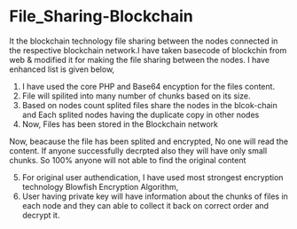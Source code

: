 # File_Sharing-Blockchain
It the blockchain technology file sharing between the nodes connected in the respective blockchain network.I have taken basecode of blockchin from web & modified it for making the file sharing between the nodes. I have enhanced list is given below,

1. I have used the core PHP and Base64 encyption for the files content.
2. File will spilited into many number of chunks based on its size.
3. Based on nodes count splited files share the nodes in the blcok-chain and Each splited nodes having the duplicate copy in other nodes
4. Now, Files has been stored in the Blockchain network

Now, beacause the file has been splited and encrypted, No one will read the content. If anyone successfully decrpted also they will have only small chunks. So 100% anyone will not able to find the original content

5. For original user authendication, I have used most strongest encryption technology Blowfish Encryption Algorithm, 
6. User having private key will have information about the chunks of files in each node and they can able to collect it back on correct order and decrypt it.
